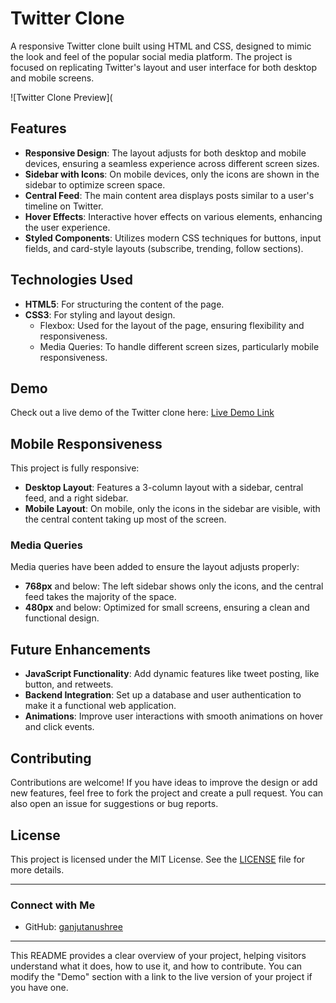 # Twitter Clone

A responsive Twitter clone built using HTML and CSS, designed to mimic the look and feel of the popular social media platform. The project is focused on replicating Twitter's layout and user interface for both desktop and mobile screens.

![Twitter Clone Preview]([](https://ganjutanushree.github.io/Web_Project/)

## Features

- **Responsive Design**: The layout adjusts for both desktop and mobile devices, ensuring a seamless experience across different screen sizes.
- **Sidebar with Icons**: On mobile devices, only the icons are shown in the sidebar to optimize screen space.
- **Central Feed**: The main content area displays posts similar to a user's timeline on Twitter.
- **Hover Effects**: Interactive hover effects on various elements, enhancing the user experience.
- **Styled Components**: Utilizes modern CSS techniques for buttons, input fields, and card-style layouts (subscribe, trending, follow sections).
  
## Technologies Used

- **HTML5**: For structuring the content of the page.
- **CSS3**: For styling and layout design.
  - Flexbox: Used for the layout of the page, ensuring flexibility and responsiveness.
  - Media Queries: To handle different screen sizes, particularly mobile responsiveness.

## Demo

Check out a live demo of the Twitter clone here: [Live Demo Link](#)

## Mobile Responsiveness

This project is fully responsive:
- **Desktop Layout**: Features a 3-column layout with a sidebar, central feed, and a right sidebar.
- **Mobile Layout**: On mobile, only the icons in the sidebar are visible, with the central content taking up most of the screen.

### Media Queries
Media queries have been added to ensure the layout adjusts properly:
- **768px** and below: The left sidebar shows only the icons, and the central feed takes the majority of the space.
- **480px** and below: Optimized for small screens, ensuring a clean and functional design.

## Future Enhancements

- **JavaScript Functionality**: Add dynamic features like tweet posting, like button, and retweets.
- **Backend Integration**: Set up a database and user authentication to make it a functional web application.
- **Animations**: Improve user interactions with smooth animations on hover and click events.

## Contributing

Contributions are welcome! If you have ideas to improve the design or add new features, feel free to fork the project and create a pull request. You can also open an issue for suggestions or bug reports.

## License

This project is licensed under the MIT License. See the [LICENSE](LICENSE) file for more details.

---

### Connect with Me

- GitHub: [ganjutanushree](https://github.com/ganjutanushree)
  
---

This README provides a clear overview of your project, helping visitors understand what it does, how to use it, and how to contribute. You can modify the "Demo" section with a link to the live version of your project if you have one.
